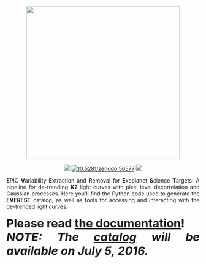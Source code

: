 <p align="center">
  <img width = "400" src="http://staff.washington.edu/rodluger/everest_docs/_images/everest.png"/>
</p>
<p align="center">
  <a href="https://travis-ci.com/rodluger/everest"><img src="https://travis-ci.com/rodluger/everest.svg?token=jABaFLLgJNHTWSqkT7CM&branch=master"/></a>
  <a href="http://dx.doi.org/10.5281/zenodo.56577"><img src="https://zenodo.org/badge/doi/10.5281/zenodo.56577.svg" alt="10.5281/zenodo.56577"></a>
  <a href="https://raw.githubusercontent.com/rodluger/everest/master/LICENSE?token=AI5FKwMJER1BTPmm_2e_4VhVh3x3dfXHks5XfBCiwA%3D%3D"><img src="https://img.shields.io/badge/license-MIT-blue.svg"/></a>
</p>

<div align="justify">
<b>E</b>PIC <b>V</b>ariability <b>E</b>xtraction and <b>R</b>emoval for <b>E</b>xoplanet <b>S</b>cience <b>T</b>argets: A pipeline for de-trending <b>K2</b> light curves with pixel level decorrelation and Gaussian processes. Here you'll find the Python code used to generate the <b>EVEREST</b> catalog, as well as tools for accessing and interacting with the de-trended light curves.</div>
<br>
<div align="justify" style="font-size:30px;">
<b>Please read <a href="http://staff.washington.edu/rodluger/everest_docs">the documentation</a>!</b>
</div>

<div align="justify" style="font-size:30px;">
<b><i>NOTE: The <a href="">catalog</a> will be available on July 5, 2016.</b></i>
</div>

